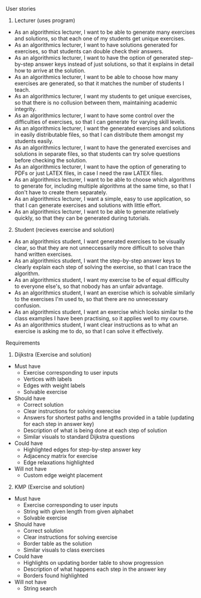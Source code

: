 User stories
  1. Lecturer (uses program) 
  - As an algorithmics lecturer, I want to be able to generate many exercises and solutions, so that each one of my students get unique exercises.
  - As an algorithmics lecturer, I want to have solutions generated for exercises, so that students can double check their answers.
  - As an algorithmics lecturer, I want to have the option of generated step-by-step answer keys instead of just solutions, so that it explains in detail how to arrive at the solution.
  - As an algorithmics lecturer, I want to be able to choose how many exercises are generated, so that it matches the number of students I teach.
  - As an algorithmics lecturer, I want my students to get unique exercises, so that there is no collusion between them, maintaining academic integrity.
  - As an algorithmics lecturer, I want to have some control over the difficulties of exercises, so that I can generate for varying skill levels.
  - As an algorithmics lecturer, I want the generated exercises and solutions in easily distributable files, so that I can distribute them amongst my students easily.
  - As an algorithmics lecturer, I want to have the generated exercises and solutions in separate files, so that students can try solve questions before checking the solution.
  - As an algorithmics lecturer, I want to have the option of generating to PDFs or just LATEX files, in case I need the raw LATEX files.
  - As an algorithmics lecturer, I want to be able to choose which algorithms to generate for, including multiple algorithms at the same time, so that I don't have to create them separately.
  - As an algorithmics lecturer, I want a simple, easy to use application, so that I can generate exercises and solutions with little effort.
  - As an algorithmics lecturer, I want to be able to generate relatively quickly, so that they can be generated during tutorials.

  2. Student (recieves exercise and solution)
  - As an algorithmics student, I want generated exercises to be visually clear, so that they are not unneccessarily more difficult to solve than hand written exercises.
  - As an algorithmics student, I want the step-by-step answer keys to clearly explain each step of solving the exercise, so that I can trace the algorithm.
  - As an algorithmics student, I want my exercise to be of equal difficulty to everyone else's, so that nobody has an unfair advantage. 
  - As an algorithmics student, I want an exercise which is solvable similarly to the exercises I'm used to, so that there are no unnecessary confusion.
  - As an algorithmics student, I want an exercise which looks similar to the class examples I have been practising, so it applies well to my course.
  - As an algorithmics student, I want clear instructions as to what an exercise is asking me to do, so that I can solve it effectively.

Requirements
  1. Dijkstra (Exercise and solution)
  - Must have
    - Exercise corresponding to user inputs
    - Vertices with labels
    - Edges with weight labels
    - Solvable exercise
  - Should have
    - Correct solution
    - Clear instructions for solving exerecise
    - Answers for shortest paths and lengths provided in a table (updating for each step in answer key)
    - Description of what is being done at each step of solution
    - Similar visuals to standard Dijkstra questions
  - Could have
    - Highlighted edges for step-by-step answer key
    - Adjacency matrix for exercise
    - Edge relaxations highlighted
  - Will not have
    - Custom edge weight placement

  2. KMP (Exercise and solution)
  - Must have
    - Exercise corresponding to user inputs
    - String with given length from given alphabet
    - Solvable exercise
  - Should have
    - Correct solution
    - Clear instructions for solving exercise
    - Border table as the solution
    - Similar visuals to class exercises
  - Could have
    - Highlights on updating border table to show progression
    - Description of what happens each step in the answer key
    - Borders found highlighted
  - Will not have
    - String search
